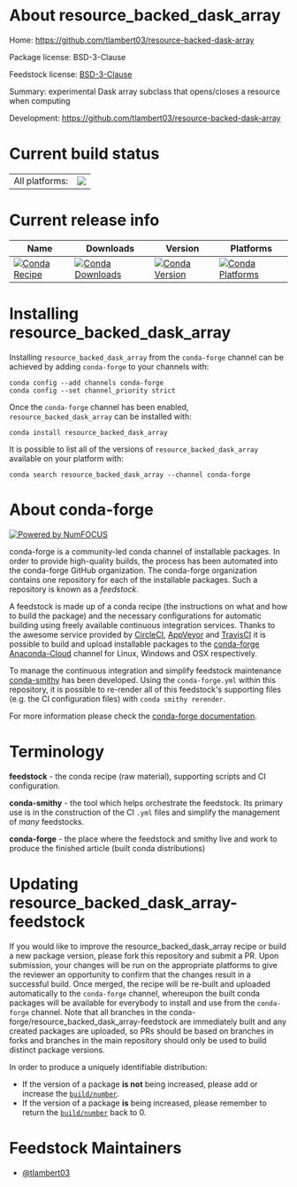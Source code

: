 About resource_backed_dask_array
================================

Home: https://github.com/tlambert03/resource-backed-dask-array

Package license: BSD-3-Clause

Feedstock license: [BSD-3-Clause](https://github.com/conda-forge/resource_backed_dask_array-feedstock/blob/master/LICENSE.txt)

Summary: experimental Dask array subclass that opens/closes a resource when computing 

Development: https://github.com/tlambert03/resource-backed-dask-array

Current build status
====================


<table><tr><td>All platforms:</td>
    <td>
      <a href="https://dev.azure.com/conda-forge/feedstock-builds/_build/latest?definitionId=15586&branchName=master">
        <img src="https://dev.azure.com/conda-forge/feedstock-builds/_apis/build/status/resource_backed_dask_array-feedstock?branchName=master">
      </a>
    </td>
  </tr>
</table>

Current release info
====================

| Name | Downloads | Version | Platforms |
| --- | --- | --- | --- |
| [![Conda Recipe](https://img.shields.io/badge/recipe-resource_backed_dask_array-green.svg)](https://anaconda.org/conda-forge/resource_backed_dask_array) | [![Conda Downloads](https://img.shields.io/conda/dn/conda-forge/resource_backed_dask_array.svg)](https://anaconda.org/conda-forge/resource_backed_dask_array) | [![Conda Version](https://img.shields.io/conda/vn/conda-forge/resource_backed_dask_array.svg)](https://anaconda.org/conda-forge/resource_backed_dask_array) | [![Conda Platforms](https://img.shields.io/conda/pn/conda-forge/resource_backed_dask_array.svg)](https://anaconda.org/conda-forge/resource_backed_dask_array) |

Installing resource_backed_dask_array
=====================================

Installing `resource_backed_dask_array` from the `conda-forge` channel can be achieved by adding `conda-forge` to your channels with:

```
conda config --add channels conda-forge
conda config --set channel_priority strict
```

Once the `conda-forge` channel has been enabled, `resource_backed_dask_array` can be installed with:

```
conda install resource_backed_dask_array
```

It is possible to list all of the versions of `resource_backed_dask_array` available on your platform with:

```
conda search resource_backed_dask_array --channel conda-forge
```


About conda-forge
=================

[![Powered by
NumFOCUS](https://img.shields.io/badge/powered%20by-NumFOCUS-orange.svg?style=flat&colorA=E1523D&colorB=007D8A)](https://numfocus.org)

conda-forge is a community-led conda channel of installable packages.
In order to provide high-quality builds, the process has been automated into the
conda-forge GitHub organization. The conda-forge organization contains one repository
for each of the installable packages. Such a repository is known as a *feedstock*.

A feedstock is made up of a conda recipe (the instructions on what and how to build
the package) and the necessary configurations for automatic building using freely
available continuous integration services. Thanks to the awesome service provided by
[CircleCI](https://circleci.com/), [AppVeyor](https://www.appveyor.com/)
and [TravisCI](https://travis-ci.com/) it is possible to build and upload installable
packages to the [conda-forge](https://anaconda.org/conda-forge)
[Anaconda-Cloud](https://anaconda.org/) channel for Linux, Windows and OSX respectively.

To manage the continuous integration and simplify feedstock maintenance
[conda-smithy](https://github.com/conda-forge/conda-smithy) has been developed.
Using the ``conda-forge.yml`` within this repository, it is possible to re-render all of
this feedstock's supporting files (e.g. the CI configuration files) with ``conda smithy rerender``.

For more information please check the [conda-forge documentation](https://conda-forge.org/docs/).

Terminology
===========

**feedstock** - the conda recipe (raw material), supporting scripts and CI configuration.

**conda-smithy** - the tool which helps orchestrate the feedstock.
                   Its primary use is in the construction of the CI ``.yml`` files
                   and simplify the management of *many* feedstocks.

**conda-forge** - the place where the feedstock and smithy live and work to
                  produce the finished article (built conda distributions)


Updating resource_backed_dask_array-feedstock
=============================================

If you would like to improve the resource_backed_dask_array recipe or build a new
package version, please fork this repository and submit a PR. Upon submission,
your changes will be run on the appropriate platforms to give the reviewer an
opportunity to confirm that the changes result in a successful build. Once
merged, the recipe will be re-built and uploaded automatically to the
`conda-forge` channel, whereupon the built conda packages will be available for
everybody to install and use from the `conda-forge` channel.
Note that all branches in the conda-forge/resource_backed_dask_array-feedstock are
immediately built and any created packages are uploaded, so PRs should be based
on branches in forks and branches in the main repository should only be used to
build distinct package versions.

In order to produce a uniquely identifiable distribution:
 * If the version of a package **is not** being increased, please add or increase
   the [``build/number``](https://docs.conda.io/projects/conda-build/en/latest/resources/define-metadata.html#build-number-and-string).
 * If the version of a package **is** being increased, please remember to return
   the [``build/number``](https://docs.conda.io/projects/conda-build/en/latest/resources/define-metadata.html#build-number-and-string)
   back to 0.

Feedstock Maintainers
=====================

* [@tlambert03](https://github.com/tlambert03/)

